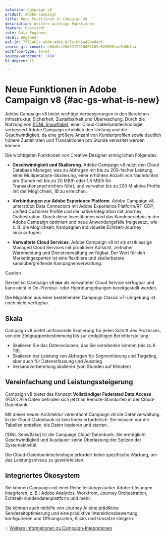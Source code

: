 ```yaml
---
solution: Campaign v8
product: Adobe Campaign
title: Neue Funktionen in Campaign v8
description: Weitere wichtige Funktionen
feature: Übersicht
role: Data Engineer
level: Beginner
exl-id: 7771a02c-ebd4-48b6-b25e-6b6e420ad493
source-git-commit: a50a6cc28d9312910668205e528888fae5d0b1aa
workflow-type: tm+mt
source-wordcount: '434'
ht-degree: 1%

---
```


# Neue Funktionen in Adobe Campaign v8 {#ac-gs-what-is-new}

Adobe Campaign v8 bietet wichtige Verbesserungen in den Bereichen Infrastruktur, Sicherheit, Zustellbarkeit und Überwachung. Durch die Nutzung von [[!DNL Snowflake]](https://www.snowflake.com/), einer Cloud-Datenbanktechnologie, verbessert Adobe Campaign erheblich den Umfang und die Geschwindigkeit, da eine größere Anzahl von Kundenprofilen sowie deutlich höhere Zustellraten und Transaktionen pro Stunde verwaltet werden können.

Die wichtigsten Funktionen von Creative Designer ermöglichen Folgendes:

* **Geschwindigkeit und Skalierung**. Adobe Campaign v8 nutzt den Cloud Database Manager, was zu Abfragen mit bis zu 200-facher Leistung, einer Multipetabyte-Skalierung, einer erhöhten Anzahl von Nachrichten pro Stunde mit bis zu 20 MB/h oder 1,5 MB/h für Transaktionsnachrichten führt, und verwaltet bis zu 200 M aktive Profile mit der Möglichkeit, 1B zu erreichen.

* **Verbindungen zur Adobe Experience Platform**. Adobe Campaign v8 unterstützt Data Connectors mit Adobe Experience Platform/RT-CDP, Unified Customer Profile und die native Integration mit Journey Orchestration. Durch diese Investitionen wird das Kundenerlebnis in der Adobe Campaign optimiert und neue Anwendungsfälle freigesetzt, wie z. B. die Möglichkeit, Kampagnen individuelle Echtzeit-Journey hinzuzufügen.

* **Verwaltete Cloud Services**. Adobe Campaign v8 ist als erstklassige Managed Cloud Services mit proaktiver Aufsicht, zeitnaher Warnmeldung und Dienstverwaltung verfügbar. Der Wert für den Marketingexperten ist eine flexiblere und skalierbarere kanalübergreifende Kampagnenverwaltung.

>[!CAUTION]
>
>Derzeit ist Campaign v8 **nur** als verwalteter Cloud Service verfügbar und kann nicht in On-Premise- oder Hybridumgebungen bereitgestellt werden.
>
>Die Migration aus einer bestehenden Campaign Classic v7-Umgebung ist noch nicht verfügbar.


## Skala

Campaign v8 bietet umfassende Skalierung für jeden Schritt des Prozesses, von der Zielgruppenbestimmung bis zur endgültigen Berichterstellung:

* Skalieren Sie das Datenvolumen, das Sie verarbeiten können (bis zu 8 TB).
* Skalieren der Leistung von Abfragen für Segmentierung und Targeting, aber auch für Datenerfassung und Ausstieg
* Versandvorbereitung skalieren (von Stunden auf Minuten)

## Vereinfachung und Leistungssteigerung

Campaign v8 bietet das Konzept **Vollständiger Federated Data Access** (FDA): Alle Daten befinden sich jetzt an Remote-Standorten in der Cloud-Datenbank.

Mit dieser neuen Architektur vereinfacht Campaign v8 die Datenverwaltung: In der Cloud-Datenbank ist kein Index erforderlich. Sie müssen nur die Tabellen erstellen, die Daten kopieren und starten.

[!DNL Snowflake] ist die Campaign Cloud-Datenbank. Sie ermöglicht Geschwindigkeit und Ausdauer: keine Überlastung der Spitzen der Systemaktivität.

Die Cloud-Datenbanktechnologie erfordert keine spezifische Wartung, um das Leistungsniveau zu gewährleisten.

## Integriertes Ökosystem

Sie können Campaign mit einer Reihe leistungsstarker Adobe-Lösungen integrieren, z. B.: Adobe Analytics, Workfront, Journey Orchestration, Echtzeit-Kundendatenplattform und mehr.

Sie können auch mithilfe von Journey AI eine prädiktive Sendezeitoptimierung und eine prädiktive Interaktionsbewertung konfigurieren und Öffnungsraten, Klicks und Umsätze steigern.

:bulb: [Weitere Informationen zu Campaign-Integrationen](../connect/integration.md)

